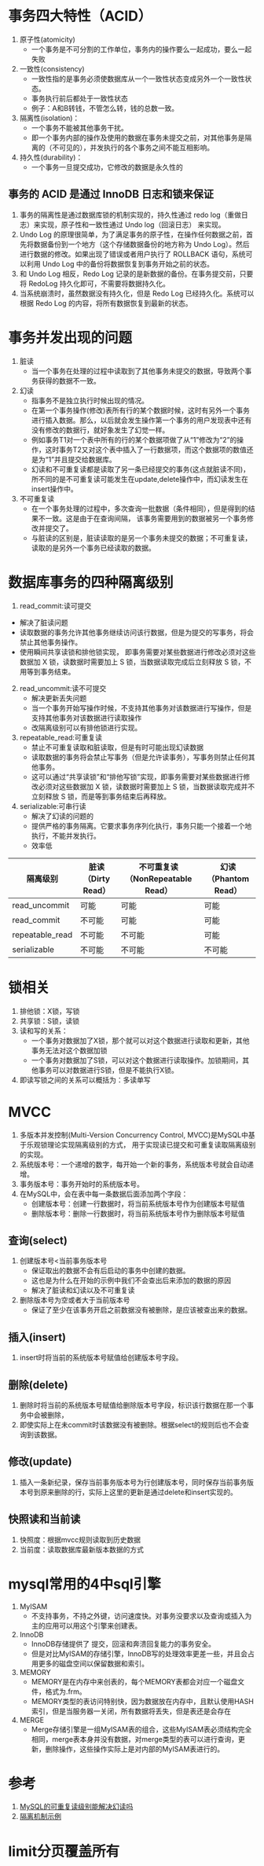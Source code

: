 # 事务四大特性（ACID）
1. 原子性(atomicity)
   + 一个事务是不可分割的工作单位，事务内的操作要么一起成功，要么一起失败
2. 一致性(consistency)
   + 一致性指的是事务必须使数据库从一个一致性状态变成另外一个一致性状态。
   + 事务执行前后都处于一致性状态
   + 例子：A和B转钱，不管怎么转，钱的总数一致。
3. 隔离性(isolation)：
   + 一个事务不能被其他事务干扰。
   + 即一个事务内部的操作及使用的数据在事务未提交之前，对其他事务是隔离的（不可见的），并发执行的各个事务之间不能互相影响。
4. 持久性(durability)：
   + 一个事务一旦提交成功，它修改的数据是永久性的

## 事务的 ACID 是通过 InnoDB 日志和锁来保证
1. 事务的隔离性是通过数据库锁的机制实现的，持久性通过 redo log（重做日志）来实现，原子性和一致性通过 Undo log（回滚日志） 来实现。
2. Undo Log 的原理很简单，为了满足事务的原子性，在操作任何数据之前，首先将数据备份到一个地方（这个存储数据备份的地方称为 Undo Log）。然后进行数据的修改。如果出现了错误或者用户执行了 ROLLBACK 语句，系统可以利用 Undo Log 中的备份将数据恢复到事务开始之前的状态。
3. 和 Undo Log 相反，Redo Log 记录的是新数据的备份。在事务提交前，只要将 RedoLog 持久化即可，不需要将数据持久化。
4. 当系统崩溃时，虽然数据没有持久化，但是 Redo Log 已经持久化。系统可以根据 Redo Log 的内容，将所有数据恢复到最新的状态。


# 事务并发出现的问题
 1. 脏读
    + 当一个事务在处理的过程中读取到了其他事务未提交的数据，导致两个事务获得的数据不一致。
 2. 幻读
    + 指事务不是独立执行时候出现的情况。
    + 在第一个事务操作(修改)表所有行的某个数据时候，这时有另外一个事务进行插入数据。那么，以后就会发生操作第一个事务的用户发现表中还有没有修改的数据行，就好象发生了幻觉一样。
    + 例如事务T1对一个表中所有的行的某个数据项做了从“1”修改为“2”的操作，这时事务T2又对这个表中插入了一行数据项，而这个数据项的数值还是为“1”并且提交给数据库。
    + 幻读和不可重复读都是读取了另一条已经提交的事务(这点就脏读不同)，所不同的是不可重复读可能发生在update,delete操作中，而幻读发生在insert操作中。
 3. 不可重复读
    + 在一个事务处理的过程中，多次查询一批数据（条件相同），但是得到的结果不一致。这是由于在查询间隔，
    该事务需要用到的数据被另一个事务修改并提交了。
    + 与脏读的区别是，脏读读取的是另一个事务未提交的数据；不可重复读，读取的是另外一个事务已经读取的数据。   
   
# 数据库事务的四种隔离级别
1. read_commit:读可提交
  + 解决了脏读问题
  + 读取数据的事务允许其他事务继续访问该行数据，但是为提交的写事务，将会禁止其他事务操作。
  + 使用瞬间共享读锁和排他锁实现， 即事务需要对某些数据进行修改必须对这些数据加 X 锁，读数据时需要加上 S 锁，当数据读取完成后立刻释放 S 锁，不用等到事务结束。
2. read_uncommit:读不可提交
   + 解决更新丢失问题
   + 当一个事务开始写操作时候，不支持其他事务对该数据进行写操作，但是支持其他事务对该数据进行读取操作
   + 改隔离级别可以有排他锁进行实现。
3. repeatable_read:可重复读
   + 禁止不可重复读取和脏读取，但是有时可能出现幻读数据
   + 读取数据的事务将会禁止写事务（但是允许读事务），写事务则禁止任何其他事务。
   + 这可以通过“共享读锁”和“排他写锁”实现，即事务需要对某些数据进行修改必须对这些数据加 X 锁，读数据时需要加上 S 锁，当数据读取完成并不立刻释放 S 锁，而是等到事务结束后再释放。
4. serializable:可串行读
   + 解决了幻读的问题的
   + 提供严格的事务隔离。它要求事务序列化执行，事务只能一个接着一个地执行，不能并发执行。
   + 效率低

  
隔离级别   |  脏读（Dirty Read）  | 不可重复读（NonRepeatable Read） | 幻读（Phantom Read）
---|---|---|---|
read_uncommit | 可能| 可能 | 可能
read_commit | 不可能 | 可能 | 可能
repeatable_read | 不可能 | 不可能 | 可能
serializable | 不可能 | 不可能 | 不可能


# 锁相关
1. 排他锁：X锁，写锁
2. 共享锁：S锁，读锁
3. 读和写的关系：
   + 一个事务对数据加了X锁，那个就可以对这个数据进行读取和更新，其他事务无法对这个数据加锁
   + 一个事务对数据加了S锁，可以对这个数据进行读取操作。加锁期间，其他事务可以对数据进行S锁，但是不能执行X锁。
4. 即读写锁之间的关系可以概括为：多读单写
   
   
 # MVCC
 1. 多版本并发控制(Multi-Version Concurrency Control, MVCC)是MySQL中基于乐观锁理论实现隔离级别的方式，
    用于实现读已提交和可重复读取隔离级别的实现。
 2. 系统版本号：一个递增的数字，每开始一个新的事务，系统版本号就会自动递增。
 3. 事务版本号：事务开始时的系统版本号。
 4. 在MySQL中，会在表中每一条数据后面添加两个字段：
    + 创建版本号：创建一行数据时，将当前系统版本号作为创建版本号赋值
    + 删除版本号：删除一行数据时，将当前系统版本号作为删除版本号赋值
 ## 查询(select)
 1. 创建版本号<当前事务版本号
    + 保证取出的数据不会有后启动的事务中创建的数据。
    + 这也是为什么在开始的示例中我们不会查出后来添加的数据的原因
    + 解决了脏读和幻读以及不可重复读
 2. 删除版本号为空或者大于当前版本号
    + 保证了至少在该事务开启之前数据没有被删除，是应该被查出来的数据。

## 插入(insert)
1. insert时将当前的系统版本号赋值给创建版本号字段。
   
## 删除(delete)
1. 删除时将当前的系统版本号赋值给删除版本号字段，标识该行数据在那一个事务中会被删除，
2. 即使实际上在未commit时该数据没有被删除。根据select的规则后也不会查询到该数据。

## 修改(update)
1. 插入一条新纪录，保存当前事务版本号为行创建版本号，同时保存当前事务版本号到原来删除的行，实际上这里的更新是通过delete和insert实现的。
  
## 快照读和当前读
1. 快照度：根据mvcc规则读取到历史数据
2. 当前度：读取数据库最新版本数据的方式

 
 # mysql常用的4中sql引擎
1. MyISAM
   + 不支持事务，不持之外键，访问速度快。对事务没要求以及查询或插入为主的应用可以用这个引擎来创建表。
2. InnoDB
   + InnoDB存储提供了 提交，回滚和奔溃回复能力的事务安全。
   + 但是对比MyISAM的存储引擎，InnoDB写的处理效率更差一些，并且会占用更多的磁盘空间以保留数据和索引。
3. MEMORY
   + MEMORY是在内存中来创表的，每个MEMORY表都会对应一个磁盘文件，格式为.frm。
   + MEMORY类型的表访问特别快，因为数据放在内存中，且默认使用HASH索引，但是当服务器一关闭，所有数据将丢失，但是表还是会存在
4. MERGE
   + Merge存储引擎是一组MyISAM表的组合，这些MyISAM表必须结构完全相同，merge表本身并没有数据，对merge类型的表可以进行查询，更新，删除操作，这些操作实际上是对内部的MyISAM表进行的。
 
 
# 参考
1. [MySQL的可重复读级别能解决幻读吗](https://juejin.im/post/5c9040e95188252d92095a9e?utm_source=gold_browser_extension#heading-9)
2. [隔离机制示例](https://www.jianshu.com/p/4e3edbedb9a8)



# limit分页覆盖所有
